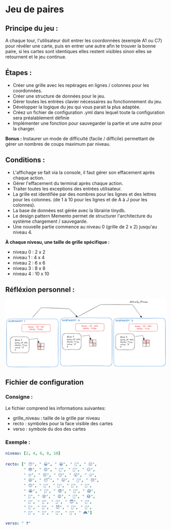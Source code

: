 # Jeu de paires

## Principe du jeu : 
A chaque tour, l'utilisateur doit entrer les coordonnées (exemple A1 ou C7) pour révéler une carte, puis en entrer une autre afin te trouver la bonne paire, si les cartes sont identiques elles restent visibles sinon elles se retournent et le jeu continue.


## Étapes :
- Créer une grille avec les repérages en lignes / colonnes pour les coordonnées.
- Créer une structure de données pour le jeu.
- Gérer toutes les entrées clavier nécessaires au fonctionnement du jeu.
- Développer la logique du jeu qui vous parait la plus adaptée.
- Créez un fichier de configuration .yml dans lequel toute la configuration sera préalablement définie
- Implémenter une fonction pour sauvegarder la partie et une autre pour la charger.

**Bonus :** Instaurer un mode de difficulté (facile / difficile) permettant de gérer un nombres de coups maximum par niveau.

## Conditions :
- L'affichage se fait via la console, il faut gérer son effacement après chaque action.
- Gérer l'effacement du terminal après chaque action.
- Traiter toutes les exceptions des entrées utilisateur.
- La grille est identifiée par des nombres pour les lignes et des lettres pour les colonnes. (de 1 à 10 pour les lignes et de A à J pour les colonnes).
- La base de données est gérée avec la librairie tinydb.
- Le design pattern Memento permet de structurer l'architecture du système chargement / sauvegarde.
- Une nouvelle partie commence au niveau 0 (grille de 2 x 2) jusqu'au niveau 4.

__À chaque niveau, une taille de grille spécifique :__
- niveau 0 : 2 x 2
- niveau 1 : 4 x 4
- niveau 2 : 6 x 6
- niveau 3 : 8 x 8
- niveau 4 : 10 x 10

## Réfléxion personnel :

![Exemple logique](./assets/exemple.png)

## Fichier de configuration

### Consigne :
Le fichier comprend les informations suivantes:
- grille_niveau :  taille de la grille par niveau
- recto : symboles pour la face visible des cartes
- verso : symbole du dos des cartes

### Exemple :
```yaml
niveau: [2, 4, 6, 8, 10]

recto: [" 😯", " 😀", " 😁", " 🤣", " 😉",
        " 😎", " 😍", " 🤗", " 🤩", " 😑",
        " 🙄", " 😣", " 😏", " 😮", " 🤐",
        " 😫", " 😴", " 😛", " 🤤", " 😓",
        " 🙃", " 🤑", " 🥵", " 🥶", " 😤",
        " 😭", " 🥳", " 😨", " 🤯", " 😱",
        " 🤪", " 😵", " 😡", " 🥺", " 😷",
        " 🤕", " 🤢", " 🤮", " 😇", " 🤠",
        " 🤥", " 🧐", " 😈", " 🤡", " 👻",
        " 🤘", " 🐍", " 🦆", " 🦁", " 🎮"]

verso: " ❓"
```


